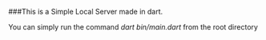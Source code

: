###This is a Simple Local Server made in dart.

You can simply run the command *dart bin/main.dart* from the root directory
